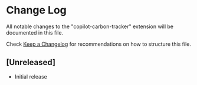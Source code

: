 # Change Log

All notable changes to the "copilot-carbon-tracker" extension will be documented in this file.

Check [Keep a Changelog](http://keepachangelog.com/) for recommendations on how to structure this file.

## [Unreleased]

- Initial release